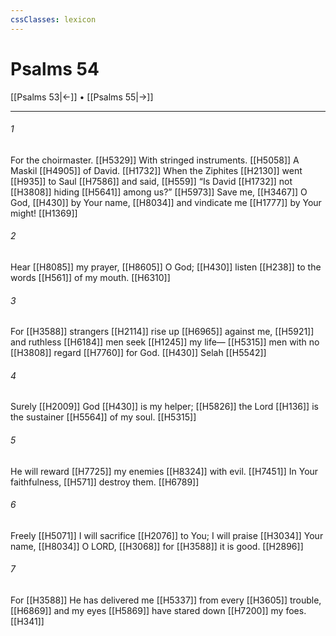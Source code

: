 ```yaml
---
cssClasses: lexicon
---
```


# Psalms 54

[[Psalms 53|←]] • [[Psalms 55|→]]

---

###### 1
For the choirmaster. [[H5329]] With stringed instruments. [[H5058]] A Maskil [[H4905]] of David. [[H1732]] When the Ziphites [[H2130]] went [[H935]] to Saul [[H7586]] and said, [[H559]] “Is David [[H1732]] not [[H3808]] hiding [[H5641]] among us?” [[H5973]] Save me, [[H3467]] O God, [[H430]] by Your name, [[H8034]] and vindicate me [[H1777]] by Your might! [[H1369]]

###### 2
Hear [[H8085]] my prayer, [[H8605]] O God; [[H430]] listen [[H238]] to the words [[H561]] of my mouth. [[H6310]]

###### 3
For [[H3588]] strangers [[H2114]] rise up [[H6965]] against me, [[H5921]] and ruthless [[H6184]] men seek [[H1245]] my life— [[H5315]] men with no [[H3808]] regard [[H7760]] for God. [[H430]] Selah [[H5542]]

###### 4
Surely [[H2009]] God [[H430]] is my helper; [[H5826]] the Lord [[H136]] is the sustainer [[H5564]] of my soul. [[H5315]]

###### 5
He will reward [[H7725]] my enemies [[H8324]] with evil. [[H7451]] In Your faithfulness, [[H571]] destroy them. [[H6789]]

###### 6
Freely [[H5071]] I will sacrifice [[H2076]] to You;  I will praise [[H3034]] Your name, [[H8034]] O LORD, [[H3068]] for [[H3588]] it is good. [[H2896]]

###### 7
For [[H3588]] He has delivered me [[H5337]] from every [[H3605]] trouble, [[H6869]] and my eyes [[H5869]] have stared down [[H7200]] my foes. [[H341]]

